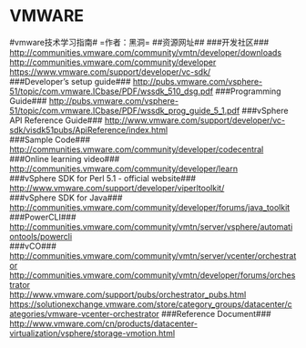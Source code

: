 VMWARE
======

#vmware技术学习指南#
=作者：黑洞=
##资源网址##
###开发社区###
http://communities.vmware.com/community/vmtn/developer/downloads  
http://communities.vmware.com/community/developer    
https://www.vmware.com/support/developer/vc-sdk/   
###Developer’s setup guide###
http://pubs.vmware.com/vsphere-51/topic/com.vmware.ICbase/PDF/wssdk_510_dsg.pdf
###Programming Guide###
http://pubs.vmware.com/vsphere-51/topic/com.vmware.ICbase/PDF/wssdk_prog_guide_5_1.pdf
###vSphere API Reference Guide###
http://www.vmware.com/support/developer/vc-sdk/visdk51pubs/ApiReference/index.html  
###Sample Code###
http://communities.vmware.com/community/developer/codecentral  
###Online learning video###
http://communities.vmware.com/community/developer/learn  
###vSphere SDK for Perl 5.1 - official website###
http://www.vmware.com/support/developer/viperltoolkit/  
###vSphere SDK for Java###
http://communities.vmware.com/community/developer/forums/java_toolkit  
###PowerCLI###
http://communities.vmware.com/community/vmtn/server/vsphere/automationtools/powercli  
###vCO###
http://communities.vmware.com/community/vmtn/server/vcenter/orchestrator  
http://communities.vmware.com/community/vmtn/developer/forums/orchestrator  
http://www.vmware.com/support/pubs/orchestrator_pubs.html  
https://solutionexchange.vmware.com/store/category_groups/datacenter/categories/vmware-vcenter-orchestrator 
###Reference Document###
http://www.vmware.com/cn/products/datacenter-virtualization/vsphere/storage-vmotion.html
